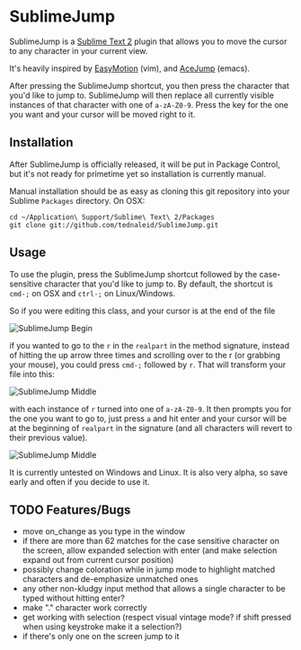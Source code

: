 # SublimeJump

SublimeJump is a [Sublime Text 2](http://www.sublimetext.com/2) plugin that allows you to move the cursor to any character in your current view.

It's heavily inspired by [EasyMotion](http://www.vim.org/scripts/script.php?script_id=3526) (vim), and [AceJump](http://www.emacswiki.org/emacs/AceJump) (emacs).

After pressing the SublimeJump shortcut, you then press the character that you'd like to jump to.  SublimeJump will then replace all currently visible instances of that character with one of `a-zA-Z0-9`.  Press the key for the one you want and your cursor will be moved right to it. 

## Installation

After SublimeJump is officially released, it will be put in Package Control, but it's not ready for primetime yet so installation is currently manual.

Manual installation should be as easy as cloning this git repository into your Sublime `Packages` directory.  On OSX:

    cd ~/Application\ Support/Sublime\ Text\ 2/Packages
    git clone git://github.com/tednaleid/SublimeJump.git

## Usage

To use the plugin, press the SublimeJump shortcut followed by the case-sensitive character that you'd like to jump to.  By default, the shortcut is `cmd-;` on OSX and `ctrl-;` on Linux/Windows.

So if you were editing this class, and your cursor is at the end of the file

![SublimeJump Begin](https://raw.github.com/tednaleid/SublimeJump/add_images/images/sublimejump_begin.png)

if you wanted to go to the `r` in the `realpart` in the method signature, instead of hitting the up arrow three times and scrolling over to the r (or grabbing your mouse), you could press `cmd-;` followed by `r`.  That will transform your file into this:

![SublimeJump Middle](https://raw.github.com/tednaleid/SublimeJump/add_images/images/sublimejump_middle.png)

with each instance of `r` turned into one of `a-zA-Z0-9`.  It then prompts you for the one you want to go to, just press `a` and hit enter and your cursor will be at the beginning of `realpart` in the signature (and all characters will revert to their previous value).

![SublimeJump Middle](https://raw.github.com/tednaleid/SublimeJump/add_images/images/sublimejump_end.png)

It is currently untested on Windows and Linux.  It is also very alpha, so save early and often if you decide to use it.

## TODO Features/Bugs

- move on_change as you type in the window
- if there are more than 62 matches for the case sensitive character on the screen, allow expanded selection with enter (and make selection expand out from current cursor position)
- possibly change coloration while in jump mode to highlight matched characters and de-emphasize unmatched ones
- any other non-kludgy input method that allows a single character to be typed without hitting enter?
- make "." character work correctly
- get working with selection (respect visual vintage mode? if shift pressed when using keystroke make it a selection?)
- if there's only one on the screen jump to it
